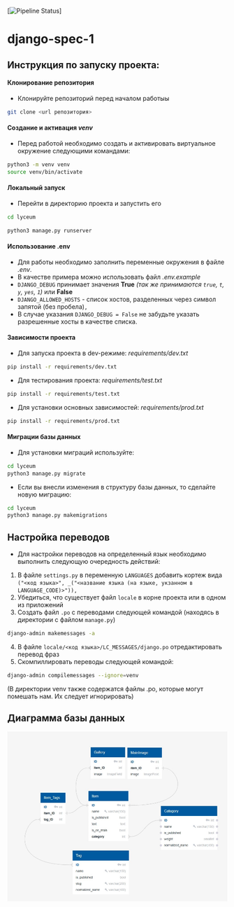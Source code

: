 [![Pipeline Status](https://gitlab.crja72.ru/django_2023/students/163338-maks060109-47231/badges/main/pipeline.svg)]
# django-spec-1

## Инструкция по запуску проекта:

#### Клонирование репозитория
- Клонируйте репозиторий перед началом работыы
```bash
git clone <url репозитория>
```

#### Создание и активация *venv*

- Перед работой необходимо создать и активировать виртуальное окружение следующими командами: 
```bash
python3 -m venv venv
source venv/bin/activate
```

#### Локальный запуск

- Перейти в директорию проекта и запустить его
```bash
cd lyceum
```
```bash
python3 manage.py runserver
```

#### Использование .env

- Для работы необходимо заполнить переменные окружения в файле *.env*.
- В качестве примера можно использовать файл *.env.example*
- ```DJANGO_DEBUG``` принимает значения **True** *(так же принимаются ```true```, ```t```, ```y```, ```yes```, ```1```)* или **False** 
- ```DJANGO_ALLOWED_HOSTS``` - список хостов, разделенных через символ запятой (без пробела)```,```
- В случае указания ```DJANGO_DEBUG = False``` не забудьте указать разрешенные хосты в качестве списка.

#### Зависимости проекта

 - Для запуска проекта в dev-режиме: *requirements/dev.txt*
 ```bash
 pip install -r requirements/dev.txt
 ```
 - Для тестирования проекта: *requirements/test.txt*
 ```bash
 pip install -r requirements/test.txt
 ```
 - Для уcтановки основных зависимостей: *requirements/prod.txt*
 ```bash
 pip install -r requirements/prod.txt
 ```

 #### Миграции базы данных
 - Для установки миграций используйте:
 ```bash
 cd lyceum
 python3 manage.py migrate
 ```
 - Если вы внесли изменения в структуру базы данных, то сделайте новую миграцию:
 ```bash
 cd lyceum
 python3 manage.py makemigrations
 ```

 ## Настройка переводов
 - Для настройки переводов на определенный язык необходимо выполнить следующую очередность действий:
 1. В файле `settings.py` в переменную `LANGUAGES` добавить кортеж вида `("<код языка>", _("<название языка (на языке, укзанном в LANGUAGE_CODE)>")),`
 2. Убедиться, что существует файл `locale` в корне проекта или в одном из приложений
 3. Создать файл `.po` с переводами следующей командой (находясь в директории с файлом `manage.py`)
 ```bash
 django-admin makemessages -a
 ```
 4. В файле `locale/<код языка>/LC_MESSAGES/django.po` отредактировать перевод фраз
 5. Скомпиллировать переводы следующей командой:
 ```bash
 django-admin compilemessages --ignore=venv
 ```
 (В директории venv также содержатся файлы .po, которые могут помешать нам. Их следует игнорировать)

 ## Диаграмма базы данных
 
 ![database scheme](ER.jpg)
